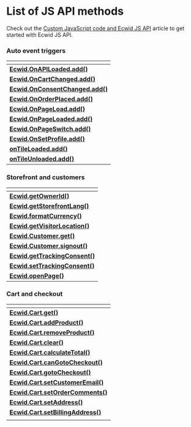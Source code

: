 # List of JS API methods

Check out the [Custom JavaScript code and Ecwid JS API](https://app.gitbook.com/s/aRJpOy0U8IpbjUfcox4D/get-started/storefront-customization-options#custom-javascript-code-and-ecwid-js-api "mention") article to get started with Ecwid JS API.

### Auto event triggers

<table data-view="cards"><thead><tr><th></th></tr></thead><tbody><tr><td><a href="https://app.gitbook.com/s/aRJpOy0U8IpbjUfcox4D/get-started/quickstart-customize-storefront-with-ecwid-js-api#step-3-initialize-ecwid-js-api-in-the-file"><strong>Ecwid.OnAPILoaded.add()</strong></a></td></tr><tr><td><a href="https://app.gitbook.com/s/aRJpOy0U8IpbjUfcox4D/track-storefront-events/cart-details-are-changed-event"><strong>Ecwid.OnCartChanged.add()</strong></a></td></tr><tr><td><a href="https://app.gitbook.com/s/aRJpOy0U8IpbjUfcox4D/manage-customers-on-the-storefront/manage-customers-cookie-consent#track-changes-in-consent-value"><strong>Ecwid.OnConsentChanged.add()</strong></a></td></tr><tr><td><a href="https://app.gitbook.com/s/aRJpOy0U8IpbjUfcox4D/track-storefront-events/new-order-is-placed-event"><strong>Ecwid.OnOrderPlaced.add()</strong></a></td></tr><tr><td><a href="https://app.gitbook.com/s/aRJpOy0U8IpbjUfcox4D/track-storefront-events/page-is-loaded-events"><strong>Ecwid.OnPageLoad.add()</strong></a></td></tr><tr><td><a href="https://app.gitbook.com/s/aRJpOy0U8IpbjUfcox4D/track-storefront-events/page-is-loaded-events"><strong>Ecwid.OnPageLoaded.add()</strong></a></td></tr><tr><td><a href="https://app.gitbook.com/s/aRJpOy0U8IpbjUfcox4D/track-storefront-events"><strong>Ecwid.OnPageSwitch.add()</strong></a></td></tr><tr><td><a href="https://app.gitbook.com/s/aRJpOy0U8IpbjUfcox4D/track-storefront-events/customer-logged-in-event"><strong>Ecwid.OnSetProfile.add()</strong></a></td></tr><tr><td><a href="https://app.gitbook.com/s/aRJpOy0U8IpbjUfcox4D/track-storefront-events/instant-site-section-load-events"><strong>onTileLoaded.add()</strong></a></td></tr><tr><td><a href="https://app.gitbook.com/s/aRJpOy0U8IpbjUfcox4D/track-storefront-events/instant-site-section-load-events"><strong>onTileUnloaded.add()</strong></a></td></tr></tbody></table>

### Storefront and customers

<table data-view="cards"><thead><tr><th></th></tr></thead><tbody><tr><td><a href="https://app.gitbook.com/s/aRJpOy0U8IpbjUfcox4D/get-storefront-details/get-ecwid-store-id"><strong>Ecwid.getOwnerId()</strong></a></td></tr><tr><td><a href="https://app.gitbook.com/s/aRJpOy0U8IpbjUfcox4D/get-storefront-details/get-storefront-language-and-currency"><strong>Ecwid.getStorefrontLang()</strong></a></td></tr><tr><td><a href="https://app.gitbook.com/s/aRJpOy0U8IpbjUfcox4D/get-storefront-details/get-storefront-language-and-currency"><strong>Ecwid.formatCurrency()</strong></a></td></tr><tr><td><a href="https://app.gitbook.com/s/aRJpOy0U8IpbjUfcox4D/get-storefront-details/get-visitor-location"><strong>Ecwid.getVisitorLocation()</strong></a></td></tr><tr><td><a href="https://app.gitbook.com/s/aRJpOy0U8IpbjUfcox4D/manage-customers-on-the-storefront/get-logged-in-customers-details"><strong>Ecwid.Customer.get()</strong></a></td></tr><tr><td><a href="https://app.gitbook.com/s/aRJpOy0U8IpbjUfcox4D/manage-customers-on-the-storefront/log-out-customer"><strong>Ecwid.Customer.signout()</strong></a></td></tr><tr><td><a href="https://app.gitbook.com/s/aRJpOy0U8IpbjUfcox4D/manage-customers-on-the-storefront/manage-customers-cookie-consent#get-users-cookie-consent"><strong>Ecwid.getTrackingConsent()</strong></a></td></tr><tr><td><a href="https://app.gitbook.com/s/aRJpOy0U8IpbjUfcox4D/manage-customers-on-the-storefront/manage-customers-cookie-consent#set-cookie-consent-with-javascript"><strong>Ecwid.setTrackingConsent()</strong></a></td></tr><tr><td><a href="https://app.gitbook.com/s/aRJpOy0U8IpbjUfcox4D/open-page-on-the-storefront"><strong>Ecwid.openPage()</strong></a></td></tr></tbody></table>

### Cart and checkout

<table data-view="cards"><thead><tr><th></th></tr></thead><tbody><tr><td><a href="https://app.gitbook.com/s/aRJpOy0U8IpbjUfcox4D/manage-cart-and-checkout/get-cart-details"><strong>Ecwid.Cart.get()</strong></a></td></tr><tr><td><a href="https://app.gitbook.com/s/aRJpOy0U8IpbjUfcox4D/manage-cart-and-checkout/add-product-to-the-cart"><strong>Ecwid.Cart.addProduct()</strong></a></td></tr><tr><td><a href="https://app.gitbook.com/s/aRJpOy0U8IpbjUfcox4D/manage-cart-and-checkout/remove-products-from-the-cart"><strong>Ecwid.Cart.removeProduct()</strong></a></td></tr><tr><td><a href="https://app.gitbook.com/s/aRJpOy0U8IpbjUfcox4D/manage-cart-and-checkout/fully-clear-the-cart"><strong>Ecwid.Cart.clear()</strong></a></td></tr><tr><td><a href="https://app.gitbook.com/s/aRJpOy0U8IpbjUfcox4D/manage-cart-and-checkout/calculate-cart-details"><strong>Ecwid.Cart.calculateTotal()</strong></a></td></tr><tr><td><a href="https://app.gitbook.com/s/aRJpOy0U8IpbjUfcox4D/manage-cart-and-checkout/send-customer-to-the-checkout"><strong>Ecwid.Cart.canGotoCheckout()</strong></a></td></tr><tr><td><a href="https://app.gitbook.com/s/aRJpOy0U8IpbjUfcox4D/manage-cart-and-checkout/send-customer-to-the-checkout"><strong>Ecwid.Cart.gotoCheckout()</strong></a></td></tr><tr><td><a href="https://app.gitbook.com/s/aRJpOy0U8IpbjUfcox4D/manage-cart-and-checkout/set-customers-email-for-the-checkout"><strong>Ecwid.Cart.setCustomerEmail()</strong></a></td></tr><tr><td><a href="https://app.gitbook.com/s/aRJpOy0U8IpbjUfcox4D/manage-cart-and-checkout/set-customers-comments-for-order"><strong>Ecwid.Cart.setOrderComments()</strong></a></td></tr><tr><td><a href="https://app.gitbook.com/s/aRJpOy0U8IpbjUfcox4D/manage-cart-and-checkout/set-customers-shipping-and-billing-addresses"><strong>Ecwid.Cart.setAddress()</strong></a></td></tr><tr><td><a href="https://app.gitbook.com/s/aRJpOy0U8IpbjUfcox4D/manage-cart-and-checkout/set-customers-shipping-and-billing-addresses"><strong>Ecwid.Cart.setBillingAddress()</strong></a></td></tr><tr><td></td></tr></tbody></table>

